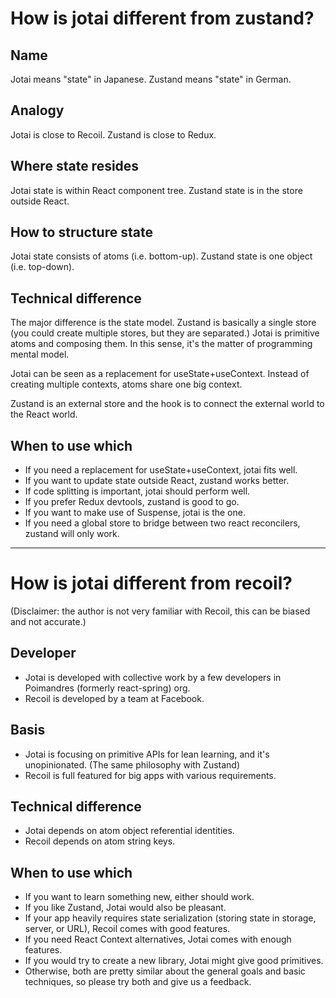 # How is jotai different from zustand?

## Name

Jotai means "state" in Japanese.
Zustand means "state" in German.

## Analogy

Jotai is close to Recoil.
Zustand is close to Redux.

## Where state resides

Jotai state is within React component tree.
Zustand state is in the store outside React.

## How to structure state

Jotai state consists of atoms (i.e. bottom-up).
Zustand state is one object (i.e. top-down).

## Technical difference

The major difference is the state model. Zustand is basically a single store (you could create multiple stores, but they are separated.) Jotai is primitive atoms and composing them. In this sense, it's the matter of programming mental model.

Jotai can be seen as a replacement for useState+useContext. Instead of creating multiple contexts, atoms share one big context.

Zustand is an external store and the hook is to connect the external world to the React world.

## When to use which

- If you need a replacement for useState+useContext, jotai fits well.
- If you want to update state outside React, zustand works better.
- If code splitting is important, jotai should perform well.
- If you prefer Redux devtools, zustand is good to go.
- If you want to make use of Suspense, jotai is the one.
- If you need a global store to bridge between two react reconcilers, zustand will only work.

---

# How is jotai different from recoil?

(Disclaimer: the author is not very familiar with Recoil, this can be biased and not accurate.)

## Developer

- Jotai is developed with collective work by a few developers in Poimandres (formerly react-spring) org.
- Recoil is developed by a team at Facebook.

## Basis

- Jotai is focusing on primitive APIs for lean learning, and it's unopinionated. (The same philosophy with Zustand)
- Recoil is full featured for big apps with various requirements.

## Technical difference

- Jotai depends on atom object referential identities.
- Recoil depends on atom string keys.

## When to use which

- If you want to learn something new, either should work.
- If you like Zustand, Jotai would also be pleasant.
- If your app heavily requires state serialization (storing state in storage, server, or URL), Recoil comes with good features.
- If you need React Context alternatives, Jotai comes with enough features.
- If you would try to create a new library, Jotai might give good primitives.
- Otherwise, both are pretty similar about the general goals and basic techniques, so please try both and give us a feedback.
